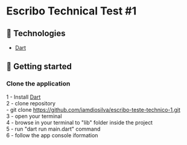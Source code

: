 # Escribo Technical Test #1

## 🧪 Technologies

- [Dart](https://dart.dev/)


## 🚀 Getting started

### Clone the application
1 - Install [Dart](https://dart.dev/)</br>
2 - clone repository
</br>          -  git clone https://github.com/iamdiosilva/escribo-teste-technico-1.git
   </br>
3 - open your terminal</br>
4 - browse in your terminal to "lib" folder inside the project</br>
5 - run "dart run main.dart" command</br>
6 - follow the app console iformation</br>

